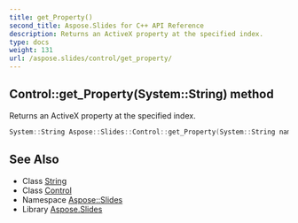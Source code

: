 ```yaml
---
title: get_Property()
second_title: Aspose.Slides for C++ API Reference
description: Returns an ActiveX property at the specified index.
type: docs
weight: 131
url: /aspose.slides/control/get_property/
---
```

## Control::get_Property(System::String) method


Returns an ActiveX property at the specified index.

```cpp
System::String Aspose::Slides::Control::get_Property(System::String name) override
```

## See Also

* Class [String](../../../system/string/)
* Class [Control](../)
* Namespace [Aspose::Slides](../../)
* Library [Aspose.Slides](../../../)